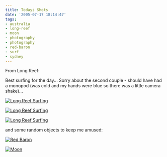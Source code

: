 ```yaml
---
title: Todays Shots
date: '2005-07-17 18:14:47'
tags:
- australia
- long-reef
- moon
- photography
- photography
- red-baron
- surf
- sydney
---
```


From Long Reef:

Best surfing for the day... Sorry about the second couple - should have had a monopod (was cold and my hands were blue so there was a little camera shake)...

<a href="http://euphemize.net/photography/gallery/32/4/file/1484/"><img alt="Long Reef Surfing" title="Long Reef Surfing" src="http://euphemize.net/img/user/20050717-0_thumb.jpg" /></a>

<a href="http://euphemize.net/photography/gallery/32/4/file/1485/"><img alt="Long Reef Surfing" title="Long Reef Surfing" src="http://euphemize.net/img/user/20050717-1_thumb.jpg" /></a>

<a href="http://euphemize.net/photography/gallery/32/4/file/1486/"><img alt="Long Reef Surfing" title="Long Reef Surfing" src="http://euphemize.net/img/user/20050717-2_thumb.jpg" /></a>

and some random objects to keep me amused:

<a href="http://euphemize.net/photography/gallery/62/4/file/1487/"><img alt="Red Baron" title="Red Baron" src="http://euphemize.net/img/user/20050717-3_thumb.jpg" /></a>

<a href="http://euphemize.net/photography/gallery/62/4/file/1488/"><img alt="Moon" title="Moon" src="http://euphemize.net/img/user/20050717-4_thumb.jpg" /></a>
